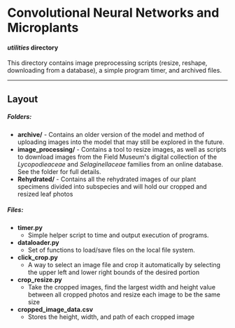 # Convolutional Neural Networks and Microplants
#### _utilities_ directory

This directory contains image preprocessing scripts (resize, reshape, downloading from a database), a simple program timer, and archived files.

---


## Layout

##### Folders:
- **archive/** - Contains an older version of the model and method of uploading images into the model that may still be explored in the future.
- **image_processing/** - Contains a tool to resize images, as well as scripts to download images from the Field Museum's digital collection of the *Lycopodieaceae* and *Selaginellaceae* families from an online database.  See the folder for full details.
- **Rehydrated/** - Contains all the rehydrated images of our plant specimens divided into subspecies and will hold our cropped and resized leaf photos 

##### Files:
- **timer.py**
  - Simple helper script to time and output execution of programs.
- **dataloader.py**
  - Set of functions to load/save files on the local file system.
- **click_crop.py**
  - A way to select an image file and crop it automatically by selecting the upper left and lower right bounds of the desired portion
- **crop_resize.py**
  - Take the cropped images, find the largest width and height value between all cropped photos and resize each image to be the same size
- **cropped_image_data.csv**
  - Stores the height, width, and path of each cropped image